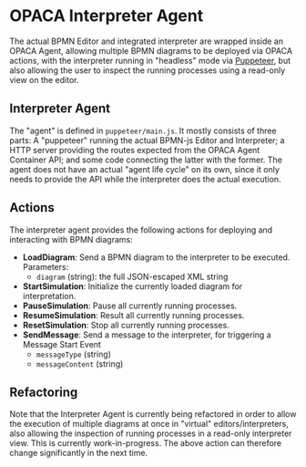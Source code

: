 # OPACA Interpreter Agent

The actual BPMN Editor and integrated interpreter are wrapped inside an OPACA Agent, allowing multiple BPMN diagrams to be deployed via OPACA actions, with the interpreter running in "headless" mode via [Puppeteer](https://github.com/puppeteer/puppeteer), but also allowing the user to inspect the running processes using a read-only view on the editor.


## Interpreter Agent

The "agent" is defined in `puppeteer/main.js`. It mostly consists of three parts: A "puppeteer" running the actual BPMN-js Editor and Interpreter; a HTTP server providing the routes expected from the OPACA Agent Container API; and some code connecting the latter with the former. The agent does not have an actual "agent life cycle" on its own, since it only needs to provide the API while the interpreter does the actual execution.


## Actions

The interpreter agent provides the following actions for deploying and interacting with BPMN diagrams:

- **LoadDiagram**: Send a BPMN diagram to the interpreter to be executed. Parameters:
  - `diagram` (string): the full JSON-escaped XML string
- **StartSimulation**: Initialize the currently loaded diagram for interpretation.
- **PauseSimulation**: Pause all currently running processes.
- **ResumeSimulation**: Result all currently running processes.
- **ResetSimulation**: Stop all currently running processes.
- **SendMessage**: Send a message to the interpreter, for triggering a Message Start Event
    - `messageType` (string)
    - `messageContent` (string)
    
## Refactoring

Note that the Interpreter Agent is currently being refactored in order to allow the execution of multiple diagrams at once in "virtual" editors/interpreters, also allowing the inspection of running processes in a read-only interpreter view. This is currently work-in-progress. The above action can therefore change significantly in the next time.
